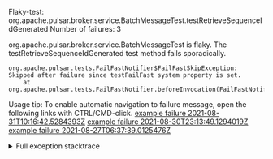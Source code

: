         
Flaky-test: org.apache.pulsar.broker.service.BatchMessageTest.testRetrieveSequenceIdGenerated
Number of failures: 3

org.apache.pulsar.broker.service.BatchMessageTest is flaky. The testRetrieveSequenceIdGenerated test method fails sporadically.

```
org.apache.pulsar.tests.FailFastNotifier$FailFastSkipException: Skipped after failure since testFailFast system property is set.
	at org.apache.pulsar.tests.FailFastNotifier.beforeInvocation(FailFastNotifier.java:88)

```

Usage tip: To enable automatic navigation to failure message, open the following links with CTRL/CMD-click.
[example failure 2021-08-31T10:16:42.5284393Z](https://github.com/apache/pulsar/runs/3471501156?check_suite_focus=true#step:10:2033)
[example failure 2021-08-30T23:13:49.1294019Z](https://github.com/apache/pulsar/runs/3467152431?check_suite_focus=true#step:9:1339)
[example failure 2021-08-27T06:37:39.0125476Z](https://github.com/apache/pulsar/runs/3440411059?check_suite_focus=true#step:9:3261)


<details>
<summary>Full exception stacktrace</summary>
<code><pre>
org.apache.pulsar.tests.FailFastNotifier$FailFastSkipException: Skipped after failure since testFailFast system property is set.
	at org.apache.pulsar.tests.FailFastNotifier.beforeInvocation(FailFastNotifier.java:88)

</pre></code>
</details>

